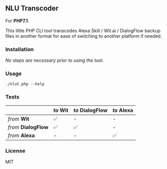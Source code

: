 NLU Transcoder
---

For **PHP7.1**.

This little PHP CLI tool transcodes Alexa Skill / Wit.ai / DialogFlow backup files in another format for ease of switching to another platform if needed.

### Installation

_No steps are necessary prior to using the tool._

### Usage

    ./nlut.php --help

### Tests

|                        | _to_ Wit   | _to_ DialogFlow  | _to_ Alexa |
| ---------------------- | ---------- | ---------------- | ---------- |
| _from_ **Wit**         |   ✅       |   -              |   -        |
| _from_ **DialogFlow**  |   ✅       |   ✅             |   -        |
| _from_ **Alexa**       |   -        |   -              |   ✅       |

### License

MIT